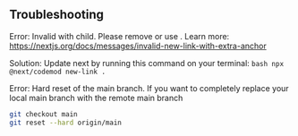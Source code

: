 ## Troubleshooting


Error: Invalid <Link> with <a> child. Please remove <a> or use <Link legacyBehavior>.
Learn more: https://nextjs.org/docs/messages/invalid-new-link-with-extra-anchor

Solution: Update next by running this command on your terminal: 
```bash npx @next/codemod new-link .```

Error: Hard reset of the main branch. If you want to completely replace your local main branch
with the remote main branch
```bash
git checkout main
git reset --hard origin/main
```